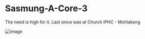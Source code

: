 # Sasmung-A-Core-3
The need is high for it. Last since was at Church IPHC - Mohlakeng 


![image](https://user-images.githubusercontent.com/87011258/170230377-b73defac-296b-4480-a57f-c48abb50aee9.png)
